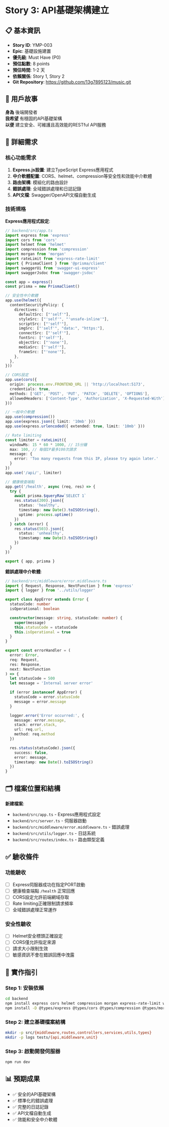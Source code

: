 # Story 3: API基礎架構建立

## 📋 基本資訊
- **Story ID**: YMP-003
- **Epic**: 基礎設施建置
- **優先級**: Must Have (P0)
- **預估點數**: 8 points
- **預估時間**: 1-2 天
- **依賴關係**: Story 1, Story 2
- **Git Repository**: https://github.com/13g7895123/music.git

## 🎯 用戶故事
**身為** 後端開發者  
**我希望** 有穩固的API基礎架構  
**以便** 建立安全、可維護且高效能的RESTful API服務

## 📝 詳細需求

### 核心功能需求
1. **Express.js設置**: 建立TypeScript Express應用程式
2. **中介軟體配置**: CORS、helmet、compression等安全性和效能中介軟體
3. **路由架構**: 模組化的路由設計
4. **錯誤處理**: 全域錯誤處理和日誌記錄
5. **API文檔**: Swagger/OpenAPI文檔自動生成

### 技術規格

**Express應用程式設定**:
```typescript
// backend/src/app.ts
import express from 'express'
import cors from 'cors'
import helmet from 'helmet'
import compression from 'compression'
import morgan from 'morgan'
import rateLimit from 'express-rate-limit'
import { PrismaClient } from '@prisma/client'
import swaggerUi from 'swagger-ui-express'
import swaggerJsdoc from 'swagger-jsdoc'

const app = express()
const prisma = new PrismaClient()

// 安全性中介軟體
app.use(helmet({
  contentSecurityPolicy: {
    directives: {
      defaultSrc: ["'self'"],
      styleSrc: ["'self'", "'unsafe-inline'"],
      scriptSrc: ["'self'"],
      imgSrc: ["'self'", "data:", "https:"],
      connectSrc: ["'self'"],
      fontSrc: ["'self'"],
      objectSrc: ["'none'"],
      mediaSrc: ["'self'"],
      frameSrc: ["'none'"],
    },
  },
}))

// CORS設定
app.use(cors({
  origin: process.env.FRONTEND_URL || 'http://localhost:5173',
  credentials: true,
  methods: ['GET', 'POST', 'PUT', 'PATCH', 'DELETE', 'OPTIONS'],
  allowedHeaders: ['Content-Type', 'Authorization', 'X-Requested-With']
}))

// 一般中介軟體
app.use(compression())
app.use(express.json({ limit: '10mb' }))
app.use(express.urlencoded({ extended: true, limit: '10mb' }))

// Rate limiting
const limiter = rateLimit({
  windowMs: 15 * 60 * 1000, // 15分鐘
  max: 100, // 每個IP最多100次請求
  message: {
    error: 'Too many requests from this IP, please try again later.'
  }
})
app.use('/api/', limiter)

// 健康檢查端點
app.get('/health', async (req, res) => {
  try {
    await prisma.$queryRaw`SELECT 1`
    res.status(200).json({
      status: 'healthy',
      timestamp: new Date().toISOString(),
      uptime: process.uptime()
    })
  } catch (error) {
    res.status(503).json({
      status: 'unhealthy',
      timestamp: new Date().toISOString()
    })
  }
})

export { app, prisma }
```

**錯誤處理中介軟體**:
```typescript
// backend/src/middleware/error.middleware.ts
import { Request, Response, NextFunction } from 'express'
import { logger } from '../utils/logger'

export class AppError extends Error {
  statusCode: number
  isOperational: boolean

  constructor(message: string, statusCode: number) {
    super(message)
    this.statusCode = statusCode
    this.isOperational = true
  }
}

export const errorHandler = (
  error: Error,
  req: Request,
  res: Response,
  next: NextFunction
) => {
  let statusCode = 500
  let message = 'Internal server error'

  if (error instanceof AppError) {
    statusCode = error.statusCode
    message = error.message
  }

  logger.error('Error occurred:', {
    message: error.message,
    stack: error.stack,
    url: req.url,
    method: req.method
  })

  res.status(statusCode).json({
    success: false,
    error: message,
    timestamp: new Date().toISOString()
  })
}
```

## 🗂️ 檔案位置和結構

**新建檔案**:
- `backend/src/app.ts` - Express應用程式設定
- `backend/src/server.ts` - 伺服器啟動
- `backend/src/middleware/error.middleware.ts` - 錯誤處理
- `backend/src/utils/logger.ts` - 日誌系統
- `backend/src/routes/index.ts` - 路由類型定義

## ✅ 驗收條件

### 功能驗收
- [ ] Express伺服器成功在指定PORT啟動
- [ ] 健康檢查端點 `/health` 正常回應
- [ ] CORS設定允許前端網域存取
- [ ] Rate limiting正確限制請求頻率
- [ ] 全域錯誤處理正常運作

### 安全性驗收
- [ ] Helmet安全標頭正確設定
- [ ] CORS僅允許指定來源
- [ ] 請求大小限制生效
- [ ] 敏感資訊不會在錯誤回應中洩露

## 🚀 實作指引

### Step 1: 安裝依賴
```bash
cd backend
npm install express cors helmet compression morgan express-rate-limit winston swagger-jsdoc swagger-ui-express
npm install -D @types/express @types/cors @types/compression @types/morgan
```

### Step 2: 建立基礎檔案結構
```bash
mkdir -p src/{middleware,routes,controllers,services,utils,types}
mkdir -p logs tests/{api,middleware,unit}
```

### Step 3: 啟動開發伺服器
```bash
npm run dev
```

## 📊 預期成果
- ✅ 安全的API基礎架構
- ✅ 標準化的錯誤處理
- ✅ 完整的日誌記錄
- ✅ API文檔自動生成
- ✅ 效能和安全中介軟體